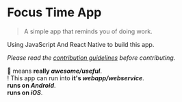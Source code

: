 # Focus Time App 

> A simple app that reminds you of doing work.

Using JavaScript And React Native to build this app.

<!--lint disable no-emphasis-as-heading-->

_Please read the [contribution guidelines](.github/contributing.md) before contributing._

<!--lint enable no-emphasis-as-heading-->

:gem: means **really _awesome/useful_**.<br />
! This app can run into **it's _webapp/webservice_**.<br />
**runs on _Android_**.<br />
**runs on _iOS_**.<br />

<!--lint disable no-paragraph-content-indent-->

<!--lint disable alphabetize-lists-->
